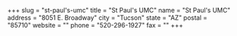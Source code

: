 +++
slug = "st-paul's-umc"
title = "St Paul's UMC"
name = "St Paul's UMC"
address = "8051 E. Broadway"
city = "Tucson"
state = "AZ"
postal = "85710"
website = ""
phone = "520-296-1927"
fax = ""
+++
